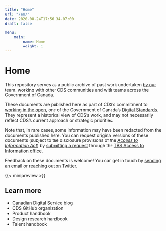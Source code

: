 ```yaml
---
title: "Home"
url: "/en/"
date: 2020-08-24T17:56:34-07:00
draft: false

menu:
    main:
        name: Home
        weight: 1
---
```


# Home

This repository serves as a public archive of past work undertaken [by our team](/about), working with other CDS communities and with teams across the Government of Canada. 

These documents are published here as part of CDS’s commitment to [working in the open](https://www.canada.ca/en/government/system/digital-government/government-canada-digital-standards.html), one of the Government of Canada’s [Digital Standards](https://www.canada.ca/en/government/system/digital-government/government-canada-digital-standards.html). They represent a historical view of CDS’s work, and may not necessarily reflect CDS’s current approach or strategic priorities.

Note that, in rare cases, some information may have been redacted from the documents published here. You can request original versions of these documents (subject to the disclosure provisions of the _[Access to Information Act](https://laws-lois.justice.gc.ca/eng/acts/a-1/index.html)_) by [submitting a request](https://www.canada.ca/en/treasury-board-secretariat/services/access-information-privacy/access-information/request-information.html) through the [TBS Access to Information office](https://www.canada.ca/en/treasury-board-secretariat/services/access-information-privacy.html).

Feedback on these documents is welcome! You can get in touch by [sending an email](mailto:cds-snc@tbs-sct.gc.ca) or [reaching out on Twitter](https://twitter.com/cds_gc).

{{< minipreview >}}

## Learn more

*   Canadian Digital Service blog
*   CDS GitHub organization
*   Product handbook
*   Design research handbook
*   Talent handbook
